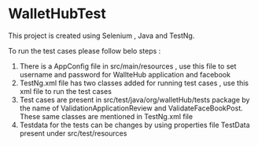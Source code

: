 # WalletHubTest

This project is created using Selenium , Java and TestNg.

To run the test cases please follow belo steps :

1. There is a AppConfig file in src/main/resources , use this file to set username and password for WallteHub application and facebook
2. TestNg.xml file has two classes added for running test cases , use this xml file to run the test cases 
3. Test cases are present in src/test/java/org/walletHub/tests package by the name of ValidationApplicationReview and ValidateFaceBookPost.
    These same classes are mentioned in TestNg.xml file
4. Testdata for the tests can be changes by using properties file TestData present under src/test/resources

    
